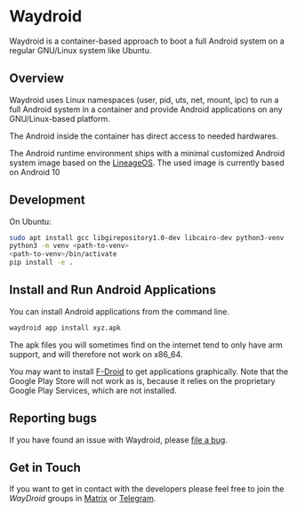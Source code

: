 # Waydroid

Waydroid is a container-based approach to boot a full Android system on a
regular GNU/Linux system like Ubuntu.

## Overview

Waydroid uses Linux namespaces (user, pid, uts, net, mount, ipc) to run a
full Android system in a container and provide Android applications on
any GNU/Linux-based platform.

The Android inside the container has direct access to needed hardwares.

The Android runtime environment ships with a minimal customized Android system
image based on the [LineageOS](https://lineageos.org/).
The used image is currently based on Android 10

## Development

On Ubuntu:

```sh
sudo apt install gcc libgirepository1.0-dev libcairo-dev python3-venv
python3 -m venv <path-to-venv>
<path-to-venv>/bin/activate
pip install -e .
```


## Install and Run Android Applications

You can install Android applications from the command line.

```sh
waydroid app install xyz.apk
```

The apk files you will sometimes find on the internet tend to only have arm
support, and will therefore not work on x86\_64.

You may want to install [F-Droid](https://f-droid.org/) to get applications
graphically. Note that the Google Play Store will not work as is, because it
relies on the proprietary Google Play Services, which are not installed.

## Reporting bugs

If you have found an issue with Waydroid, please [file a bug](https://github.com/Waydroid/waydroid/issues/new).

## Get in Touch

If you want to get in contact with the developers please feel free to join the
*WayDroid* groups in [Matrix](https://matrix.to/#/#waydroid:connolly.tech) or [Telegram](https://t.me/WayDroid).
